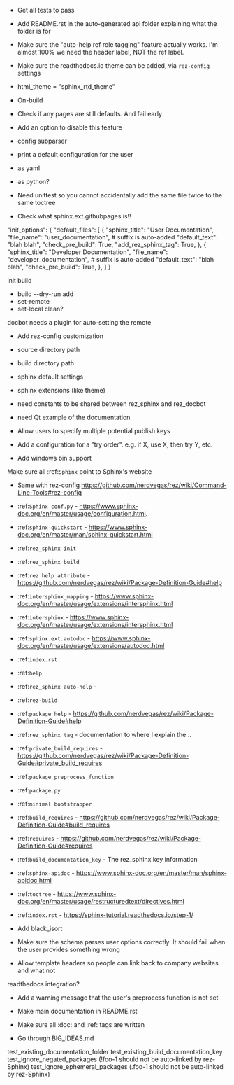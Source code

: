 - Get all tests to pass
- Add README.rst in the auto-generated api folder explaining what the folder is for

- Make sure the "auto-help ref role tagging" feature actually works. I'm almost
  100% we need the header label, NOT the ref label.

- Make sure the readthedocs.io theme can be added, via ``rez-config`` settings
 - html_theme = "sphinx_rtd_theme"

- On-build
 - Check if any pages are still defaults. And fail early
  - Add an option to disable this feature

- config subparser
 - print a default configuration for the user
  - as yaml
  - as python?


- Need unittest so you cannot accidentally add the same file twice to the same toctree


- Check what sphinx.ext.githubpages is!!


"init_options": {
	"default_files": [
		{
			"sphinx_title": "User Documentation",
			"file_name": "user_documentation",  # suffix is auto-added
			"default_text": "blah blah",
			"check_pre_build": True,
			"add_rez_sphinx_tag": True,
		},
		{
			"sphinx_title": "Developer Documentation",
			"file_name": "developer_documentation",  # suffix is auto-added
			"default_text": "blah blah",
			"check_pre_build": True,
		},
	]
}

init
build
 - build --dry-run
add
 - set-remote
 - set-local
clean?

docbot needs a plugin for auto-setting the remote

- Add rez-config customization
 - source directory path
 - build directory path
 - sphinx default settings
 - sphinx extensions (like theme)

- need constants to be shared between rez_sphinx and rez_docbot
- need Qt example of the documentation

- Allow users to specify multiple potential publish keys
 - Add a configuration for a "try order". e.g. if X, use X, then try Y, etc.

- Add windows bin support

Make sure all :ref:`Sphinx` point to Sphinx's website
 - Same with rez-config https://github.com/nerdvegas/rez/wiki/Command-Line-Tools#rez-config
 - :ref:`Sphinx conf.py` - https://www.sphinx-doc.org/en/master/usage/configuration.html.
 - :ref:`sphinx-quickstart` - https://www.sphinx-doc.org/en/master/man/sphinx-quickstart.html
 - :ref:`rez_sphinx init`
 - :ref:`rez_sphinx build`
 - :ref:`rez help attribute` - https://github.com/nerdvegas/rez/wiki/Package-Definition-Guide#help
 - :ref:`intersphinx_mapping` - https://www.sphinx-doc.org/en/master/usage/extensions/intersphinx.html
 - :ref:`intersphinx` - https://www.sphinx-doc.org/en/master/usage/extensions/intersphinx.html
 - :ref:`sphinx.ext.autodoc` - https://www.sphinx-doc.org/en/master/usage/extensions/autodoc.html
 - :ref:`index.rst`
 - :ref:`help`
 - :ref:`rez_sphinx auto-help` - 
 - :ref:`rez-build`
 - :ref:`package help` - https://github.com/nerdvegas/rez/wiki/Package-Definition-Guide#help
 - :ref:`rez_sphinx tag` - documentation to where I explain the ..
 - :ref:`private_build_requires` - https://github.com/nerdvegas/rez/wiki/Package-Definition-Guide#private_build_requires
 - :ref:`package_preprocess_function`
 - :ref:`package.py`
 - :ref:`minimal bootstrapper`
 - :ref:`build_requires` - https://github.com/nerdvegas/rez/wiki/Package-Definition-Guide#build_requires
 - :ref:`requires` - https://github.com/nerdvegas/rez/wiki/Package-Definition-Guide#requires
 - :ref:`build_documentation_key` - The rez_sphinx key information
 - :ref:`sphinx-apidoc` - https://www.sphinx-doc.org/en/master/man/sphinx-apidoc.html
 - :ref:`toctree` - https://www.sphinx-doc.org/en/master/usage/restructuredtext/directives.html
 - :ref:`index.rst` - https://sphinx-tutorial.readthedocs.io/step-1/

- Add black_isort

- Make sure the schema parses user options correctly. It should fail when the user provides something wrong

- Allow template headers so people can link back to company websites and what not

readthedocs integration?

- Add a warning message that the user's preprocess function is not set

- Make main documentation in README.rst

- Make sure all :doc: and :ref: tags are written

- Go through BIG_IDEAS.md


test_existing_documentation_folder
test_existing_build_documentation_key
test_ignore_negated_packages (!foo-1 should not be auto-linked by rez-Sphinx)
test_ignore_ephemeral_packages (.foo-1 should not be auto-linked by rez-Sphinx)
